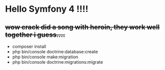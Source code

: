 # Hello Symfony 4 !!!!

## ~~wow crack did a song with heroin, they work well together i guess....~~

- composer install
- php bin/console doctrine:database:create
- php bin/console make:migration
- php bin/console doctrine:migrations:migrate
